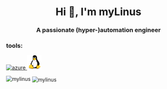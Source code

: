 <h1 align="center">Hi 👋, I'm myLinus</h1>
<h3 align="center">A passionate (hyper-)automation engineer</h3>


<h3 align="left">tools:</h3>
<p align="left"> <a href="https://azure.microsoft.com/en-in/" target="_blank"> <img src="https://www.vectorlogo.zone/logos/microsoft_azure/microsoft_azure-icon.svg" alt="azure" width="40" height="40"/> </a> <a href="https://www.linux.org/" target="_blank"> <img src="https://raw.githubusercontent.com/devicons/devicon/master/icons/linux/linux-original.svg" alt="linux" width="40" height="40"/> </a> </p>

<p><img align="left" src="https://github-readme-stats.vercel.app/api/top-langs?username=mylinus&show_icons=true&locale=en&layout=compact" alt="mylinus" /></p>

<p>&nbsp;<img align="center" src="https://github-readme-stats.vercel.app/api?username=mylinus&show_icons=true&locale=en" alt="mylinus" /></p>
